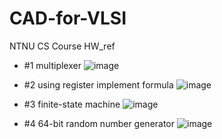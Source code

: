 # CAD-for-VLSI
NTNU CS Course HW_ref
 - #1 multiplexer
![image](https://user-images.githubusercontent.com/45507258/146597929-d3554f13-8dde-48a7-8992-ce3cc4f76f08.png)

 - #2 using register implement formula
![image](https://user-images.githubusercontent.com/45507258/145569966-2e10a5c2-86ef-4b66-a88f-e72db82093f3.png)

 - #3 finite-state machine
![image](https://user-images.githubusercontent.com/45507258/145570128-6c046066-8835-4189-97d8-eb0329af6a27.png)

 - #4 64-bit random number generator
![image](https://user-images.githubusercontent.com/45507258/146597137-fb22e846-48e1-444f-b93e-3d6ca595f21a.png)
